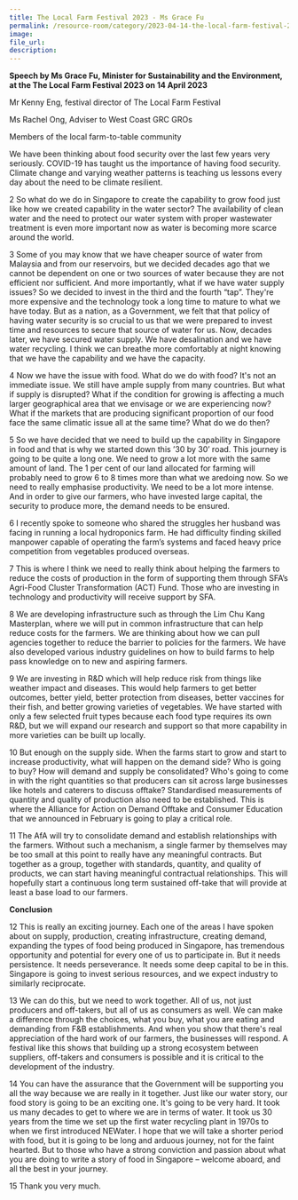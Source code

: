 ```yaml
---  
title: The Local Farm Festival 2023 - Ms Grace Fu
permalink: /resource-room/category/2023-04-14-the-local-farm-festival-2023.md
image:  
file_url:  
description:  
---  
```


**Speech by Ms Grace Fu, Minister for Sustainability and the Environment, at the The Local Farm Festival 2023 on 14 April 2023**

Mr Kenny Eng, festival director of The Local Farm Festival

Ms Rachel Ong, Adviser to West Coast GRC GROs

Members of the local farm-to-table community

We have been thinking about food security over the last few years very seriously. COVID-19 has taught us the importance of having food security. Climate change and varying weather patterns is teaching us 
lessons every day about the need to be climate resilient.

2 So what do we do in Singapore to create the capability to grow food just like how we created capability in the water sector? The availability of clean water and the need to protect our water system with proper wastewater treatment is even more important now as water is becoming more scarce around the world.

3 Some of you may know that we have cheaper source of water from Malaysia and from our reservoirs, but we decided decades ago that we cannot be dependent on one or two sources of water because they are not efficient nor sufficient. And more importantly, what if we have water supply issues? So we decided to invest in the third and the fourth “tap”. They're more expensive and the technology took a long time to mature to  what we have today. But as a nation, as a Government, we felt that that policy of having water security is so crucial to us that we were prepared to invest time and resources to secure that source of water for us. Now, decades later, we have secured water supply. We have desalination and we have water recycling. I think we can breathe more comfortably at night knowing that we have the capability and we have the capacity. 

4 Now we have the issue with food. What do we do with food? It's not an immediate issue. We still have ample supply from many countries. But what if supply is disrupted? What if the condition for growing is affecting a much larger geographical area that we envisage or we are experiencing now? What if the markets that are producing significant proportion of our food face the same climatic issue all at the same time? What do we do then?

5 So we have decided that we need to build up the capability in Singapore in food and that is why we started down this ’30 by 30’ road. This journey is going to be quite a long one. We need to grow a lot more with the same amount of land. The 1 per cent of our land allocated for farming will probably need to grow 6 to 8 times more than what we aredoing now. So we need to really emphasise productivity. We need to be a lot more intense. And in order to give our farmers, who have invested large capital, the security to produce more, the demand needs to be ensured. 

6 I recently spoke to someone who shared the struggles her husband was facing in running a local hydroponics farm. He had difficulty finding skilled manpower capable of operating the farm’s systems and faced heavy price competition from vegetables produced overseas.

7 This is where I think we need to really think about helping the farmers to reduce the costs of production in the form of supporting them through SFA’s Agri-Food Cluster Transformation (ACT) Fund. Those who are investing in technology and productivity will receive support by SFA. 

8 We are developing infrastructure such as through the Lim Chu Kang Masterplan, where we will put in common infrastructure that can help reduce costs for the farmers. We are thinking about how we can pull agencies together to reduce the barrier to policies for the farmers. We have also developed various industry guidelines on how to build farms to help pass knowledge on to new and aspiring farmers.

9 We are investing in R&D which will help reduce risk from things like weather impact and diseases. This would help farmers to get better outcomes, better yield, better protection from diseases, better vaccines for their fish, and better growing varieties of vegetables. We have started with only a few selected fruit types because each food type requires its own R&D, but we will expand our research and support so that more capability in more varieties can be built up locally. 

10 But enough on the supply side. When the farms start to grow and start to increase productivity, what will happen on the demand side? Who is going to buy? How will demand and supply be consolidated? Who's going to come in with the right quantities so that producers can sit across large businesses like hotels and caterers to discuss offtake? Standardised measurements of quantity and quality of production also need to be established. This is where the Alliance for Action on Demand Offtake and Consumer Education that we announced in February is going to play a critical role. 

11 The AfA will try to consolidate demand and establish relationships with the farmers. Without such a mechanism, a single farmer by themselves may be too small at this point to really have any meaningful contracts. But together as a group, together with standards, quantity, and quality of products, we can start having meaningful contractual relationships. This will hopefully start a continuous long term sustained off-take that will provide at least a base load to our farmers. 

**Conclusion**

12 This is really an exciting journey. Each one of the areas I have spoken about on supply, production, creating infrastructure, creating demand, expanding the types of food being produced in Singapore, has tremendous opportunity and potential for every one of us to participate in. But it needs persistence. It needs perseverance. It needs some deep capital to be in this. Singapore is going to invest serious resources, and we expect industry to similarly reciprocate. 

13 We can do this, but we need to work together. All of us, not just producers and off-takers, but all of us as consumers as well. We can make a difference through the choices, what you buy, what you are eating and demanding from F&B establishments. And when you show that there's real appreciation of the hard work of our farmers, the businesses will respond. A festival like this shows that building up a strong ecosystem between suppliers, off-takers and consumers is possible and it is critical to the development of the industry. 

14 You can have the assurance that the Government will be supporting you all the way because we are really in it together. Just like our water story, our food story is going to be an exciting one. It's going to be very hard. It took us many decades to get to where we are in terms of water. It took us 30 years from the time we set up the first water recycling plant in 1970s to when we first introduced NEWater. I hope that we will take a shorter period with food, but it is going to be long and arduous journey, not for the faint hearted. But to those who have a strong conviction and passion about what you are doing to write a story of food in Singapore – welcome aboard, and all the best in your journey. 

15 Thank you very much.
